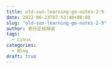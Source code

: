 ```yaml
---
title: old-sun-learning-go-notes-2-9
date: 2022-06-23T07:53:40+08:00
slug: "old-sun-learning-go-notes-2-9"
author: 老孙正经胡说
tags:
  - Linux
categories:
  - Blog
draft: true
---
```


